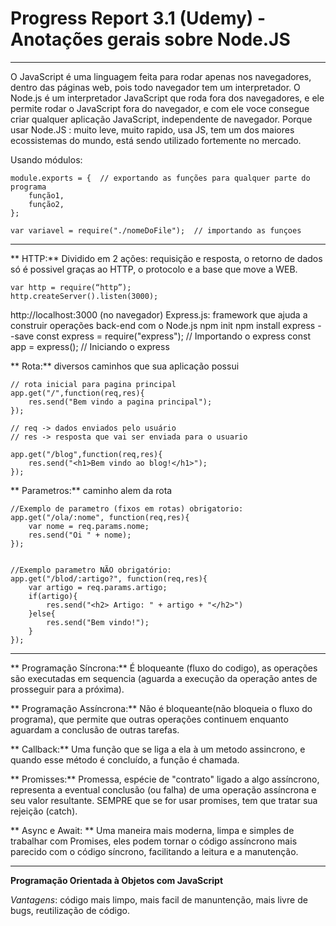 # Progress Report 3.1 (Udemy) - Anotações gerais sobre Node.JS

---

O JavaScript é uma linguagem feita para rodar apenas nos navegadores, dentro das páginas web, pois todo navegador tem um interpretador.
O Node.js é um interpretador JavaScript que roda fora dos navegadores, e ele permite rodar o JavaScript fora do navegador, e com ele voce consegue criar qualquer aplicação JavaScript, independente de navegador.
Porque usar Node.JS : muito leve, muito rapido, usa JS, tem um dos maiores ecossistemas do mundo, está sendo utilizado fortemente no mercado.

Usando módulos:

```
module.exports = {  // exportando as funções para qualquer parte do programa
    função1,
    função2,
};

var variavel = require("./nomeDoFile");  // importando as funçoes
```

---

** HTTP:**  Dividido em 2 ações: requisição e resposta, o retorno de dados só é possivel graças ao HTTP, o protocolo e a base que move a WEB.

```
var http = require(“http”);
http.createServer().listen(3000);
```

http://localhost:3000 (no navegador)
Express.js: framework que ajuda a construir operações back-end com o Node.js
npm init
npm install express --save
const express = require("express"); // Importando o express
const app = express(); // Iniciando o express

** Rota:**  diversos caminhos que sua aplicação possui

```
// rota inicial para pagina principal
app.get("/",function(req,res){
    res.send("Bem vindo a pagina principal");
});

// req -> dados enviados pelo usuário
// res -> resposta que vai ser enviada para o usuario

app.get("/blog",function(req,res){
    res.send("<h1>Bem vindo ao blog!</h1>");
});
```


** Parametros:**  caminho alem da rota
````
//Exemplo de parametro (fixos em rotas) obrigatorio:
app.get("/ola/:nome", function(req,res){
    var nome = req.params.nome;
    res.send("Oi " + nome);
});


//Exemplo parametro NÃO obrigatório:
app.get("/blod/:artigo?", function(req,res){
    var artigo = req.params.artigo;
    if(artigo){
        res.send("<h2> Artigo: " + artigo + "</h2>")
    }else{
        res.send("Bem vindo!");
    }
});
````
_________________
** Programação Síncrona:**  É bloqueante (fluxo do codigo), as operações são executadas em sequencia (aguarda a execução da operação antes de prosseguir para a próxima).


** Programação Assíncrona:**  Não é bloqueante(não bloqueia o fluxo do programa), que permite que outras operações continuem enquanto aguardam a conclusão de outras tarefas.


** Callback:**  Uma função que se liga a ela à um metodo assincrono, e quando esse método é concluído, a função é chamada.


** Promisses:**  Promessa, espécie de "contrato" ligado a algo assíncrono, representa a eventual conclusão (ou falha) de uma operação assíncrona e seu valor resultante. SEMPRE que se for usar promises, tem que tratar sua rejeição (catch).


** Async e Await: ** Uma maneira mais moderna, limpa e simples de trabalhar com Promises, eles podem tornar o código assíncrono mais parecido com o código síncrono, facilitando a leitura e a manutenção.

________________________________________
**Programação Orientada à Objetos com JavaScript**

*Vantagens*: código mais limpo, mais facil de manuntenção, mais livre de bugs, reutilização de código.




